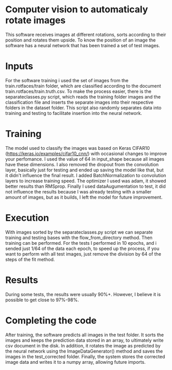 # Computer vision to automaticaly rotate images
This software receives images at different rotations, sorts according to their position and rotates them upside.
To know the position of an image the software has a neural network that has been trained a set of test images.
# Inputs
For the software training i used the set of images from the train.rotfaces/train folder, 
which are classified according to the document train.rotfaces/train.truth.csv.
To make the process easier, there is the separateclasses.py script, which reads the training folder images and the 
classification file and inserts the separate images into their respective folders in the dataset folder. 
This script also randomly separates data into training and testing to facilitate insertion into the neural network.
# Training
The model used to classify the images was based on Keras CIFAR10 (https://keras.io/examples/cifar10_cnn/) 
with occasional changes to improve your perfomance.
I used the value of 64 in input_shape because all images have these dimensions. 
I also removed the dropout from the convolution layer, basically just for testing and ended up saving the model like that, 
but it didn't influence the final result.
I added BatchNormalization to convolution layers to increase training speed. 
The optimizer I used was adam, it showed better results than RMSprop.
Finally I used dataAugumentation to test, it did not influence the results because I was already testing with a smaller 
amount of images, but as it builds, I left the model for future improvement.
# Execution
With images sorted by the separateclasses.py script we can separate training and testing bases with the 
flow_from_directory method.
Then training can be performed. 
For the tests I performed in 10 epochs, and i sended just 1/64 of the data each epoch, 
to speed up the process, if you want to perform with all test images, just remove 
the division by 64 of the steps of the fit method.
# Results
During some tests, the results were usually 90%+. However, I believe it is possible to get close to 97%-98%.
# Completing the code
After training, the software predicts all images in the test folder. It sorts the images and keeps the
prediction data stored in an array, to ultimately write csv document in the disk. In addition, 
it rotates the image as predicted by the neural network using the ImageDataGenerator() method and 
saves the images in the test_corrected folder. Finally, 
the system stores the corrected image data and writes it to a numpy array, allowing future imports.
